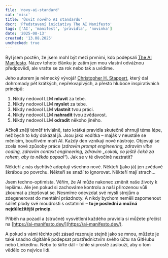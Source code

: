 ```yaml
---
file: 'novy-ai-standard'
cat: 'misc'
title: 'Úsvit nového AI standardu'
dscr: 'Představení iniciativy The AI Manifesto'
tags: ['AI', 'manifest', 'pravidla', 'novinka']
date: '2025-08-13'
created: '13.08.2025'
unchecked: true
---
```


Byl jsem poctěn, že jsem mohl být mezi prvními, kdo podepsali [The AI Manifesto](https://ai-manifesto.dev/). Název tohoto článku je zatím jen mou vlastní odvážnou předpovědí, ale vraťte se za rok nebo tak a uvidíme.

Jeho autorem je německý vývojář [Christopher H. Stappert](https://chriso.dev/), který dal dohromady pět krátkých, nepřekvapivých, a přesto hluboce inspirativních principů:

1. Nikdy nedovol LLM **mluvit** za tebe.
2. Nikdy nedovol LLM **myslet** za tebe.
3. Nikdy nedovol LLM **vlastnit** tvou práci.
4. Nikdy nedovol LLM **nahradit** tvou zvědavost.
5. Nikdy nedovol LLM **odradit** někoho jiného.

Ačkoli znějí téměř triviálně, tato krátká pravidla skutečně shrnují téma lépe, než bych to kdy dokázal já. Jsou jako vodítka – maják v neustále se měnícím, bouřlivém moři AI. Každý den vznikají nové nástroje. Objevují se zcela nové způsoby práce (_zdravím prompt engineering, zdravím vibe coding, zdravím context engineering, zdravím „cokoli, co ještě čeká za rohem, aby to někdo popsal“_). Jak se v té divočině neztratit?

Někteří z nás dychtivě adoptují všechno nové. Někteří (jako já) jen zvědavě škrábou po povrchu. Někteří se snaží to ignorovat. Někteří mají strach...

Jsem techno-optimista. Věřím, že AI může nakonec změnit naše životy k lepšímu. Ale jen pokud si zachováme kontrolu a naši přirozenou vůli zkoumat a zlepšovat se. Nesmíme odevzdat své mysli strojům a zdegenerovat do mentální prázdnoty. A nikdy bychom neměli zapomenout sdílet plody své moudrosti s ostatními – **to je poslední a možná nejdůležitější princip**.

Příběh na pozadí a (stručné) vysvětlení každého pravidla si můžete přečíst na [https://ai-manifesto.dev/](https://ai-manifesto.dev/).

A pokud s vámi těchto pět zásad rezonuje stejně jako se mnou, můžete je také snadno digitálně podepsat prostřednictvím svého účtu na GitHubu nebo LinkedInu. Nebo to šiřte dál – tohle si prostě zaslouží, aby o tom vědělo co nejvíce lidí.
